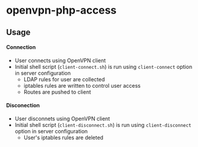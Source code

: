 # openvpn-php-access

## Usage

#### Connection
- User connects using OpenVPN client
- Initial shell script (`client-connect.sh`) is run using `client-connect` option in server configuration
    - LDAP rules for user are collected
    - iptables rules are written to control user access
    - Routes are pushed to client

#### Disconection
- User disconnets using OpenVPN client
- Initial shell script (`client-disconnect.sh`) is run using `client-disconnect` option in server configuration
    - User's iptables rules are deleted